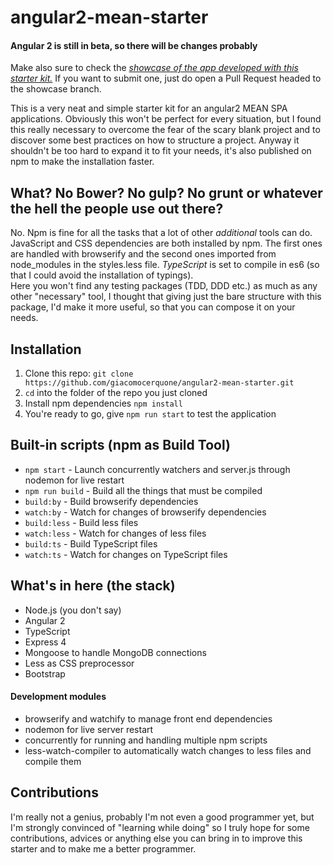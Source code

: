 # angular2-mean-starter
#### Angular 2 is still in beta, so there will be changes probably
Make also sure to check the [*showcase of the app developed with this starter kit.*]() If you want to submit one, just do open a Pull Request headed to the showcase branch. 

This is a very neat and simple starter kit for an angular2 MEAN SPA applications. Obviously this won't be perfect for every situation, but I found this really necessary to overcome the fear of the scary blank project and to discover some best practices on how to structure a project.
Anyway it shouldn't be too hard to expand it to fit your needs, it's also published on npm to make the installation faster.

## What? No Bower? No gulp? No grunt or whatever the hell the people use out there?
No. Npm is fine for all the tasks that a lot of other *additional* tools can do.
JavaScript and CSS dependencies are both installed by npm. The first ones are handled with browserify and the second ones imported from node_modules in the styles.less file. *TypeScript* is set to compile in es6 (so that I could avoid the installation of typings).
<br />
Here you won't find any testing packages (TDD, DDD etc.) as much as any other "necessary" tool, I thought that giving just the bare structure with this package, I'd make it more useful, so that you can compose it on your needs.

## Installation
1. Clone this repo: `git clone https://github.com/giacomocerquone/angular2-mean-starter.git`
2. `cd` into the folder of the repo you just cloned
3. Install npm dependencies `npm install`
4. You're ready to go, give `npm run start` to test the application

## Built-in scripts (npm as Build Tool)
+ `npm start` - Launch concurrently watchers and server.js through nodemon for live restart
+ `npm run build` - Build all the things that must be compiled
+ `build:by` - Build browserify dependencies
+ `watch:by` - Watch for changes of browserify dependencies
+ `build:less` - Build less files
+ `watch:less` - Watch for changes of less files
+ `build:ts` - Build TypeScript files
+ `watch:ts` - Watch for changes on TypeScript files

## What's in here (the stack)
+ Node.js (you don't say)
+ Angular 2
+ TypeScript
+ Express 4
+ Mongoose to handle MongoDB connections
+ Less as CSS preprocessor
+ Bootstrap

#### Development modules
+ browserify and watchify to manage front end dependencies
+ nodemon for live server restart
+ concurrently for running and handling multiple npm scripts
+ less-watch-compiler to automatically watch changes to less files and compile them

## Contributions
I'm really not a genius, probably I'm not even a good programmer yet, but I'm strongly convinced of "learning while doing" so I truly hope for some contributions, advices or anything else you can bring in to improve this starter and to make me a better programmer.
